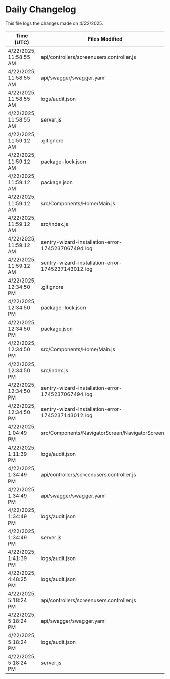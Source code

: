 # Daily Changelog

This file logs the changes made on 4/22/2025.

| Time (UTC)             | Files Modified                    | Changes (Addition/Deletion) |
|------------------------|-----------------------------------|-----------------------------|
| 4/22/2025, 11:58:55 AM | api/controllers/screenusers.controller.js | 9 Additions & 9 Deletions |
| 4/22/2025, 11:58:55 AM | api/swagger/swagger.yaml | 4 Additions & 4 Deletions |
| 4/22/2025, 11:58:55 AM | logs/audit.json | 15 Additions & 15 Deletions |
| 4/22/2025, 11:58:55 AM | server.js | 12 Additions & 12 Deletions |
| 4/22/2025, 11:59:12 AM | .gitignore | 3 Additions & 0 Deletions|
| 4/22/2025, 11:59:12 AM | package-lock.json | 264 Additions & 0 Deletions|
| 4/22/2025, 11:59:12 AM | package.json | 6 Additions & 3 Deletions|
| 4/22/2025, 11:59:12 AM | src/Components/Home/Main.js | 12 Additions & 2 Deletions|
| 4/22/2025, 11:59:12 AM | src/index.js | 5 Additions & 0 Deletions|
| 4/22/2025, 11:59:12 AM | sentry-wizard-installation-error-1745237067494.log | 0 Additions & 0 Deletions|
| 4/22/2025, 11:59:12 AM | sentry-wizard-installation-error-1745237143012.log | 0 Additions & 0 Deletions|
| 4/22/2025, 12:34:50 PM | .gitignore | 3 Additions & 0 Deletions|
| 4/22/2025, 12:34:50 PM | package-lock.json | 264 Additions & 0 Deletions|
| 4/22/2025, 12:34:50 PM | package.json | 6 Additions & 3 Deletions|
| 4/22/2025, 12:34:50 PM | src/Components/Home/Main.js | 12 Additions & 2 Deletions|
| 4/22/2025, 12:34:50 PM | src/index.js | 5 Additions & 0 Deletions|
| 4/22/2025, 12:34:50 PM | sentry-wizard-installation-error-1745237067494.log | 0 Additions & 0 Deletions|
| 4/22/2025, 12:34:50 PM | sentry-wizard-installation-error-1745237143012.log | 0 Additions & 0 Deletions|
| 4/22/2025, 1:04:49 PM | src/Components/NavigatorScreen/NavigatorScreen.js | 1 Additions & 1 Deletions|
| 4/22/2025, 1:11:39 PM | logs/audit.json | 5 Additions & 5 Deletions|
| 4/22/2025, 1:34:49 PM | api/controllers/screenusers.controller.js | 9 Additions & 9 Deletions|
| 4/22/2025, 1:34:49 PM | api/swagger/swagger.yaml | 4 Additions & 4 Deletions|
| 4/22/2025, 1:34:49 PM | logs/audit.json | 15 Additions & 15 Deletions|
| 4/22/2025, 1:34:49 PM | server.js | 12 Additions & 12 Deletions|
| 4/22/2025, 1:41:39 PM | logs/audit.json | 5 Additions & 5 Deletions|
| 4/22/2025, 4:48:25 PM | logs/audit.json | 5 Additions & 5 Deletions|
| 4/22/2025, 5:18:24 PM | api/controllers/screenusers.controller.js | 9 Additions & 9 Deletions|
| 4/22/2025, 5:18:24 PM | api/swagger/swagger.yaml | 4 Additions & 4 Deletions|
| 4/22/2025, 5:18:24 PM | logs/audit.json | 15 Additions & 15 Deletions|
| 4/22/2025, 5:18:24 PM | server.js | 12 Additions & 12 Deletions|
